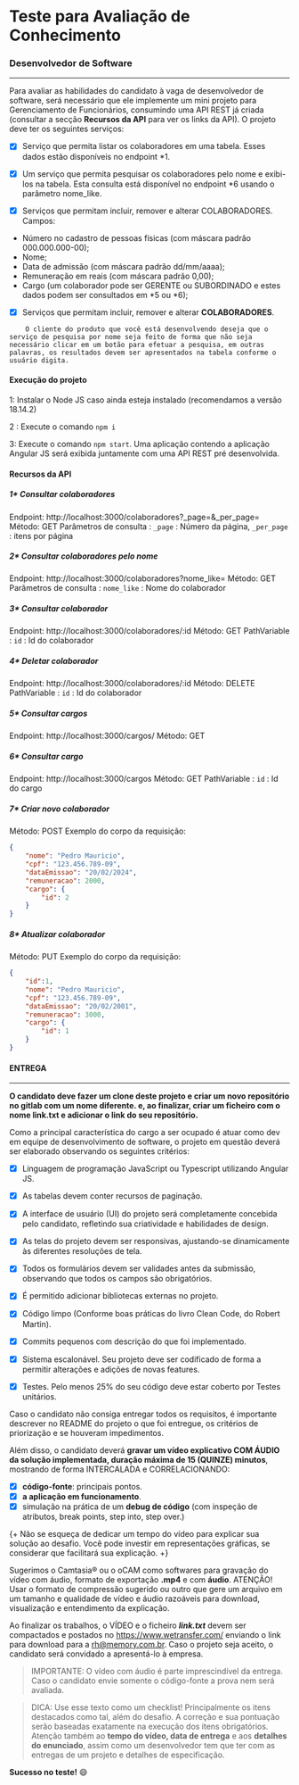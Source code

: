 # Teste para Avaliação de Conhecimento

### Desenvolvedor de Software 
-----------------------------------------
Para avaliar as habilidades do candidato à vaga de desenvolvedor de software, será necessário que ele implemente um mini projeto para Gerenciamento de Funcionários, consumindo uma API REST já criada (consultar a secção **Recursos da API** para ver os links da API). O projeto deve ter os seguintes serviços:

- [x]	Serviço que permita listar os colaboradores em uma tabela. Esses dados estão disponíveis no endpoint *1.

- [x] Um serviço que permita pesquisar os colaboradores pelo nome e exibi-los na tabela. Esta consulta está disponível no endpoint *6 usando o parâmetro nome_like.

- [x]	Serviços que permitam incluir, remover e alterar COLABORADORES. Campos:
- Número no cadastro de pessoas físicas (com máscara padrão 000.000.000-00);
- Nome;
- 	Data de admissão (com máscara padrão dd/mm/aaaa);
- 	Remuneração em reais (com máscara padrão 0,00);
- 	Cargo (um colaborador pode ser GERENTE ou SUBORDINADO e estes dados podem ser consultados em \*5 ou \*6);

- [x] Serviços que permitam incluir, remover e alterar **COLABORADORES**.


```
    O cliente do produto que você está desenvolvendo deseja que o serviço de pesquisa por nome seja feito de forma que não seja necessário clicar em um botão para efetuar a pesquisa, em outras palavras, os resultados devem ser apresentados na tabela conforme o usuário digita.

```
#### Execução do projeto

1: Instalar o Node JS caso ainda esteja instalado (recomendamos a versão 18.14.2)

2 : Execute o comando `npm i`

3: Execute o comando `npm start`. Uma aplicação contendo a aplicação Angular JS será exibida juntamente com uma API REST pré desenvolvida.

#### Recursos da API

##### 1* Consultar colaboradores
Endpoint: http://localhost:3000/colaboradores?_page=&_per_page=
Método: GET
Parâmetros de consulta : `_page` : Número da página, `_per_page` : itens por página

##### 2* Consultar colaboradores pelo nome
Endpoint: http://localhost:3000/colaboradores?nome_like=
Método: GET
Parâmetros de consulta : `nome_like` : Nome do colaborador

##### 3* Consultar colaborador
Endpoint: http://localhost:3000/colaboradores/:id
Método: GET
PathVariable : `id` : Id do colaborador

##### 4* Deletar colaborador
Endpoint: http://localhost:3000/colaboradores/:id
Método: DELETE
PathVariable : `id` : Id do colaborador

##### 5* Consultar cargos
Endpoint: http://localhost:3000/cargos/
Método: GET

##### 6* Consultar cargo
Endpoint: http://localhost:3000/cargos
Método: GET
PathVariable : `id` : Id do cargo

##### 7* Criar novo colaborador

Método: POST
Exemplo do corpo da requisição:
```json
{
    "nome": "Pedro Mauricio",
    "cpf": "123.456.789-09",
    "dataEmissao": "20/02/2024",
    "remuneracao": 2000,
    "cargo": {
        "id": 2
    }
}
```
##### 8* Atualizar colaborador

Método: PUT
Exemplo do corpo da requisição:
```json
{
    "id":1,
    "nome": "Pedro Mauricio",
    "cpf": "123.456.789-09",
    "dataEmissao": "20/02/2001",
    "remuneracao": 3000,
    "cargo": {
        "id": 1
    }
}
```


#### ENTREGA
-----------------------------------------

**O candidato deve fazer um clone deste projeto e criar um novo repositório no gitlab com um nome diferente. e, ao finalizar, criar um ficheiro com o nome link.txt e adicionar o link do seu repositório.**


Como a principal característica do cargo a ser ocupado é atuar como dev em equipe de desenvolvimento de software, o projeto em questão deverá ser elaborado observando os seguintes critérios:

- [x]	Linguagem de programação JavaScript ou Typescript utilizando Angular JS.
- [x]	As tabelas devem conter recursos de paginação.
- [x]	A interface de usuário (UI) do projeto será completamente concebida pelo candidato, refletindo sua criatividade e habilidades de design.
- [x]	As telas do projeto devem ser responsivas, ajustando-se dinamicamente às diferentes resoluções de tela.
- [x]	Todos os formulários devem ser validades antes da submissão, observando que todos os campos são obrigatórios.
- [x]	É permitido adicionar bibliotecas externas no projeto.
- [x]	Código limpo (Conforme boas práticas do livro Clean Code, do Robert Martin).
- [x]	Commits pequenos com descrição do que foi implementado.
- [x]	Sistema escalonável. Seu projeto deve ser codificado de forma a permitir alterações e adições de novas features.
- [x]	Testes. Pelo menos 25% do seu código deve estar coberto por Testes unitários.


Caso o candidato não consiga entregar todos os requisitos, é importante descrever no README do projeto o que foi entregue, os critérios de priorização e se houveram impedimentos.

Além disso, o candidato deverá **gravar um vídeo explicativo COM ÁUDIO da solução implementada, duração máxima de 15 (QUINZE) minutos**, mostrando de forma INTERCALADA e CORRELACIONANDO:

- [x] **código-fonte**: principais pontos.
- [x] **a aplicação em funcionamento**.
- [x] simulação na prática de um **debug de código** (com inspeção de atributos, break points, step into, step over.)

{+ Não se esqueça de dedicar um tempo do vídeo para explicar sua solução ao desafio. Você pode investir em representações gráficas, se considerar que facilitará sua explicação. +}

Sugerimos o Camtasia® ou o oCAM como softwares para gravação do vídeo com áudio, formato de exportação **.mp4** e com **áudio**. ATENÇÃO! Usar o formato de compressão sugerido ou outro que gere um arquivo em um tamanho e qualidade de vídeo e áudio razoáveis para download, visualização e entendimento da explicação.

Ao finalizar os trabalhos, o VÍDEO e o ficheiro ***link.txt*** devem ser compactados e postados no https://www.wetransfer.com/ enviando o link para download para a rh@memory.com.br. Caso o projeto seja aceito, o candidato será convidado a apresentá-lo à empresa.


>IMPORTANTE:
O vídeo com áudio é parte imprescindível da entrega. Caso o candidato envie somente o código-fonte a prova nem será avaliada.


> DICA:
Use esse texto como um checklist! Principalmente os itens destacados como tal, além do desafio. A correção e sua pontuação serão baseadas exatamente na execução dos itens obrigatórios. Atenção também ao **tempo do vídeo, data de entrega** e aos **detalhes do enunciado**, assim como um desenvolvedor tem que ter com as entregas de um projeto e detalhes de especificação.

**Sucesso no teste!** :smile:
